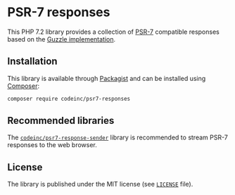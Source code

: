 # PSR-7 responses

This PHP 7.2 library provides a collection of [PSR-7](https://www.php-fig.org/psr/psr-7/) compatible responses based on the [Guzzle implementation](https://github.com/guzzle/psr7).


## Installation

This library is available through [Packagist](https://packagist.org/packages/codeinc/psr7-responses) and can be installed using [Composer](https://getcomposer.org/): 

```bash
composer require codeinc/psr7-responses
```

## Recommended libraries

The [`codeinc/psr7-response-sender`](https://github.com/CodeIncHQ/Psr7ResponseSender) library is recommended to stream PSR-7 responses to the web browser.


## License

The library is published under the MIT license (see [`LICENSE`](LICENSE) file).